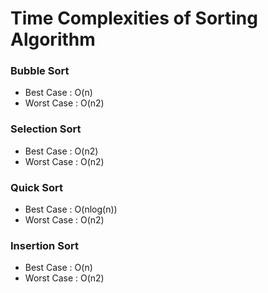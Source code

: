 # Time Complexities of Sorting Algorithm

### Bubble Sort
 * Best Case : O(n)
 * Worst Case : O(n2)

### Selection Sort
 * Best Case : O(n2)
 * Worst Case : O(n2)

### Quick Sort
 * Best Case : O(nlog(n))
 * Worst Case : O(n2)

### Insertion Sort
 * Best Case : O(n)
 * Worst Case : O(n2)
 
 

